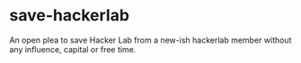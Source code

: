 # save-hackerlab
An open plea to save Hacker Lab from a new-ish hackerlab member without any influence, capital or free time.

